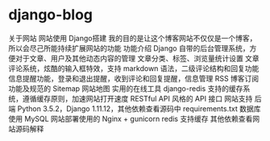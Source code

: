 # django-blog

关于网站
网站使用 Django搭建
我的目的是让这个博客网站不仅仅是一个博客，所以会尽己所能持续扩展网站的功能
功能介绍
Django 自带的后台管理系统，方便对于文章、用户及其他动态内容的管理
文章分类、标签、浏览量统计设置
文章评论系统，炫酷的输入框特效，支持 markdown 语法，二级评论结构和回复功能
信息提醒功能，登录和退出提醒，收到评论和回复提醒，信息管理
RSS 博客订阅功能及规范的 Sitemap 网站地图
实用的在线工具
django-redis 支持的缓存系统，遵循缓存原则，加速网站打开速度
RESTful API 风格的 API 接口
网站支持
后端 Python 3.5.2，Django 1.11.12，其他依赖查看源码中 requirements.txt
数据库使用 MySQL
网站部署使用的 Nginx + gunicorn
redis 支持缓存
其他依赖查看网站源码解释
